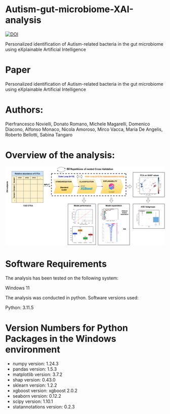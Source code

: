 # Autism-gut-microbiome-XAI-analysis
[![DOI](https://zenodo.org/badge/DOI/10.5281/zenodo.12825459.svg)](https://doi.org/10.5281/zenodo.12825459)

Personalized identification of Autism-related bacteria in the gut microbiome using eXplainable Artificial Intelligence

# Paper
Personalized identification of Autism-related bacteria in the gut microbiome using eXplainable Artificial Intelligence

# Authors:
Pierfrancesco Novielli, Donato Romano, Michele Magarelli, Domenico Diacono, Alfonso Monaco, Nicola Amoroso, Mirco Vacca, Maria De Angelis, Roberto Bellotti, Sabina Tangaro

# Overview of the analysis:
![flowchart](flowchart.png)


# Software Requirements
The analysis has been tested on the following system:

Windows 11

The analysis was conducted in python.
Software versions used:

Python: 3.11.5

# Version Numbers for Python Packages in the Windows environment


* numpy version: 1.24.3
* pandas version: 1.5.3
* matplotlib version: 3.7.2
* shap version: 0.43.0
* sklearn version: 1.2.2
* xgboost version: xgboost 2.0.2
* seaborn version: 0.12.2
* scipy version: 1.10.1
* statannotations version: 0.2.3
